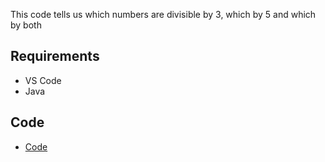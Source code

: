 This code tells us which numbers are divisible by 3, which by 5 and which by both





## Requirements
* VS Code
* Java

## Code 

* [Code](code/prac.py)
